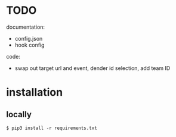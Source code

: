 # TODO

documentation:
- config.json
- hook config

code:
- swap out target url and event, dender id selection, add team ID

# installation
## locally

```console
$ pip3 install -r requirements.txt
```
